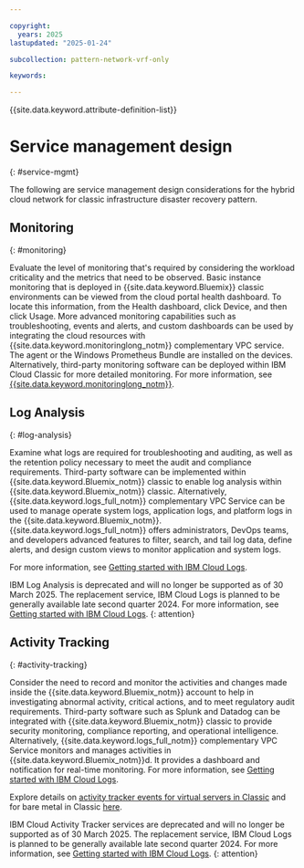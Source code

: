 ```yaml
---

copyright:
  years: 2025
lastupdated: "2025-01-24"

subcollection: pattern-network-vrf-only

keywords:

---
```


{{site.data.keyword.attribute-definition-list}}

# Service management design
{: #service-mgmt}

The following are service management design considerations for the hybrid cloud network for classic infrastructure disaster recovery pattern.

## Monitoring
{: #monitoring}

Evaluate the level of monitoring that's required by considering the workload criticality and the metrics that need to be observed. Basic instance monitoring that is deployed in {{site.data.keyword.Bluemix}} classic environments can be viewed from the cloud portal health dashboard. To locate this information, from the Health dashboard, click Device, and then click Usage. More advanced monitoring capabilities such as troubleshooting, events and alerts, and custom dashboards can be used by integrating the cloud resources with {{site.data.keyword.monitoringlong_notm}} complementary VPC service. The agent or the Windows Prometheus Bundle are installed on the devices. Alternatively, third-party monitoring software can be deployed within IBM Cloud Classic for more detailed monitoring. For more information, see [{{site.data.keyword.monitoringlong_notm}}](/docs/monitoring?topic=monitoring-getting-started#getting-started).

## Log Analysis
{: #log-analysis}

Examine what logs are required for troubleshooting and auditing, as well as the retention policy necessary to meet the audit and compliance requirements. Third-party software can be implemented within {{site.data.keyword.Bluemix_notm}} classic to enable log analysis within {{site.data.keyword.Bluemix_notm}} classic. Alternatively, {{site.data.keyword.logs_full_notm}} complementary VPC Service can be used to manage operate system logs, application logs, and platform logs in the {{site.data.keyword.Bluemix_notm}}. {{site.data.keyword.logs_full_notm}} offers administrators, DevOps teams, and developers advanced features to filter, search, and tail log data, define alerts, and design custom views to monitor application and system logs.

For more information, see [Getting started with IBM Cloud Logs](/docs/cloud-logs?topic=cloud-logs-getting-started).

IBM Log Analysis is deprecated and will no longer be supported as of 30 March 2025. The replacement service, IBM Cloud Logs is planned to be generally available late second quarter 2024. For more information, see [Getting started with IBM Cloud Logs](/docs/cloud-logs?topic=cloud-logs-getting-started).
{: attention}

## Activity Tracking
{: #activity-tracking}

Consider the need to record and monitor the activities and changes made inside the {{site.data.keyword.Bluemix_notm}} account to help in investigating abnormal activity, critical actions, and to meet regulatory audit requirements. Third-party software such as Splunk and Datadog can be integrated with {{site.data.keyword.Bluemix_notm}} classic to provide security monitoring, compliance reporting, and operational intelligence. Alternatively, {{site.data.keyword.logs_full_notm}} complementary VPC Service monitors and manages activities in {{site.data.keyword.Bluemix_notm}}d. It provides a dashboard and notification for real-time monitoring. For more information, see [Getting started with IBM Cloud Logs](/docs/cloud-logs?topic=cloud-logs-getting-started).

Explore details on [activity tracker events for virtual servers in Classic](/docs/virtual-servers?topic=virtual-servers-at_events) and for bare metal in Classic [here](/docs/bare-metal?topic=bare-metal-bm-at-events).

IBM Cloud Activity Tracker services are deprecated and will no longer be supported as of 30 March 2025. The replacement service, IBM Cloud Logs is planned to be generally available late second quarter 2024. For more information, see [Getting started with IBM Cloud Logs](/docs/cloud-logs?topic=cloud-logs-getting-started).
{: attention}
